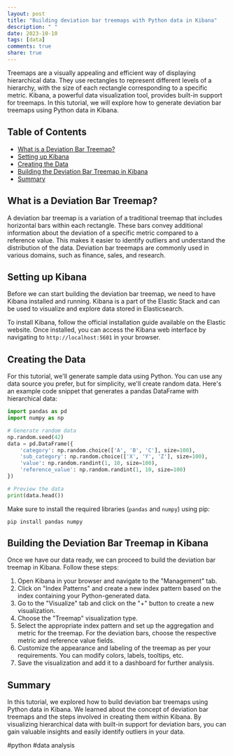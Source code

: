 ```yaml
---
layout: post
title: "Building deviation bar treemaps with Python data in Kibana"
description: " "
date: 2023-10-10
tags: [data]
comments: true
share: true
---
```


Treemaps are a visually appealing and efficient way of displaying hierarchical data. They use rectangles to represent different levels of a hierarchy, with the size of each rectangle corresponding to a specific metric. Kibana, a powerful data visualization tool, provides built-in support for treemaps. In this tutorial, we will explore how to generate deviation bar treemaps using Python data in Kibana.

## Table of Contents
- [What is a Deviation Bar Treemap?](#what-is-a-deviation-bar-treemap)
- [Setting up Kibana](#setting-up-kibana)
- [Creating the Data](#creating-the-data)
- [Building the Deviation Bar Treemap in Kibana](#building-the-deviation-bar-treemap-in-kibana)
- [Summary](#summary)

## What is a Deviation Bar Treemap?
A deviation bar treemap is a variation of a traditional treemap that includes horizontal bars within each rectangle. These bars convey additional information about the deviation of a specific metric compared to a reference value. This makes it easier to identify outliers and understand the distribution of the data. Deviation bar treemaps are commonly used in various domains, such as finance, sales, and research.

## Setting up Kibana
Before we can start building the deviation bar treemap, we need to have Kibana installed and running. Kibana is a part of the Elastic Stack and can be used to visualize and explore data stored in Elasticsearch.

To install Kibana, follow the official installation guide available on the Elastic website. Once installed, you can access the Kibana web interface by navigating to `http://localhost:5601` in your browser.

## Creating the Data
For this tutorial, we'll generate sample data using Python. You can use any data source you prefer, but for simplicity, we'll create random data. Here's an example code snippet that generates a pandas DataFrame with hierarchical data:

```python
import pandas as pd
import numpy as np

# Generate random data
np.random.seed(42)
data = pd.DataFrame({
    'category': np.random.choice(['A', 'B', 'C'], size=100),
    'sub_category': np.random.choice(['X', 'Y', 'Z'], size=100),
    'value': np.random.randint(1, 10, size=100),
    'reference_value': np.random.randint(1, 10, size=100)
})

# Preview the data
print(data.head())
```

Make sure to install the required libraries (`pandas` and `numpy`) using pip:

```
pip install pandas numpy
```

## Building the Deviation Bar Treemap in Kibana
Once we have our data ready, we can proceed to build the deviation bar treemap in Kibana. Follow these steps:

1. Open Kibana in your browser and navigate to the "Management" tab.
2. Click on "Index Patterns" and create a new index pattern based on the index containing your Python-generated data.
3. Go to the "Visualize" tab and click on the "+" button to create a new visualization.
4. Choose the "Treemap" visualization type.
5. Select the appropriate index pattern and set up the aggregation and metric for the treemap. For the deviation bars, choose the respective metric and reference value fields.
6. Customize the appearance and labeling of the treemap as per your requirements. You can modify colors, labels, tooltips, etc.
7. Save the visualization and add it to a dashboard for further analysis.

## Summary
In this tutorial, we explored how to build deviation bar treemaps using Python data in Kibana. We learned about the concept of deviation bar treemaps and the steps involved in creating them within Kibana. By visualizing hierarchical data with built-in support for deviation bars, you can gain valuable insights and easily identify outliers in your data.

#python #data analysis
